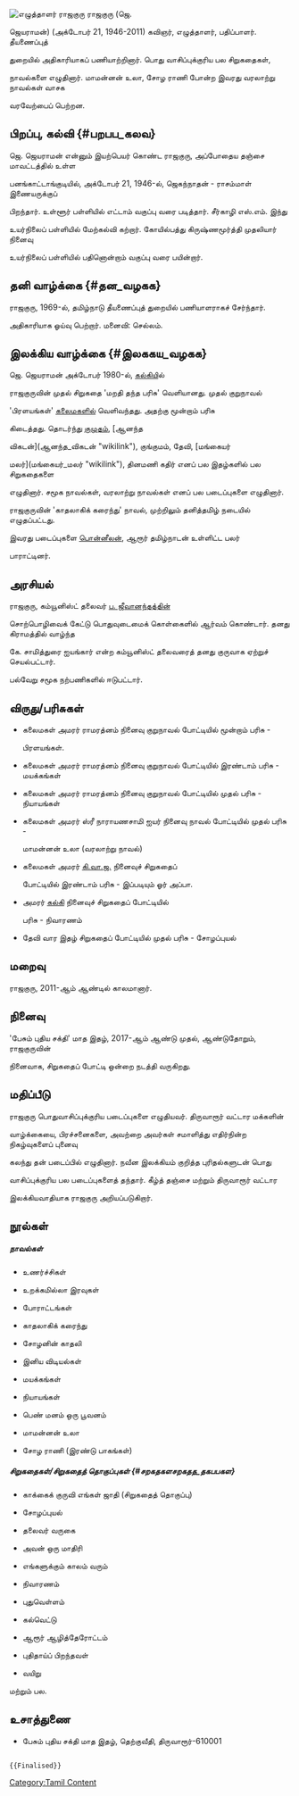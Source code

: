 ![எழுத்தாளர் ராஜகுரு](Writer_rajaguru.jpg "எழுத்தாளர் ராஜகுரு") ராஜகுரு (ஜெ.
ஜெயராமன்) (அக்டோபர் 21, 1946-2011) கவிஞர், எழுத்தாளர், பதிப்பாளர். தீயணைப்புத்
துறையில் அதிகாரியாகப் பணியாற்றினார். பொது வாசிப்புக்குரிய பல சிறுகதைகள்,
நாவல்களை எழுதினார். மாமன்னன் உலா, சோழ ராணி போன்ற இவரது வரலாற்று நாவல்கள் வாசக
வரவேற்பைப் பெற்றன.

## பிறப்பு, கல்வி {#பறபப_கலவ}

ஜெ. ஜெயராமன் என்னும் இயற்பெயர் கொண்ட ராஜகுரு, அப்போதைய தஞ்சை மாவட்டத்தில் உள்ள
பனங்காட்டாங்குடியில், அக்டோபர் 21, 1946-ல், ஜெகந்நாதன் - ராசம்மாள் இணையருக்குப்
பிறந்தார். உள்ளூர் பள்ளியில் எட்டாம் வகுப்பு வரை படித்தார். சீர்காழி எஸ்.எம். இந்து
உயர்நிலைப் பள்ளியில் மேற்கல்வி கற்றார். கோயில்பத்து கிருஷ்ணமூர்த்தி முதலியார் நினைவு
உயர்நிலைப் பள்ளியில் பதினொன்றாம் வகுப்பு வரை பயின்றார்.

## தனி வாழ்க்கை {#தன_வழகக}

ராஜகுரு, 1969-ல், தமிழ்நாடு தீயணைப்புத் துறையில் பணியாளராகச் சேர்ந்தார்.
அதிகாரியாக ஓய்வு பெற்றார். மனைவி: செல்லம்.

## இலக்கிய வாழ்க்கை {#இலககய_வழகக}

ஜெ. ஜெயராமன் அக்டோபர் 1980-ல், [கல்கிய](கல்கி_(வார_இதழ்) "wikilink")ில்
ராஜகுருவின் முதல் சிறுகதை 'மறதி தந்த பரிசு' வெளியானது. முதல் குறுநாவல்
'பிரளயங்கள்' [கலைமகளில்](கலைமகள் "wikilink") வெளிவந்தது. அதற்கு மூன்றாம் பரிசு
கிடைத்தது. தொடர்ந்து [குமுதம்](குமுதம் "wikilink"), [ஆனந்த
விகடன்](ஆனந்த_விகடன் "wikilink"), குங்குமம், தேவி, [மங்கையர்
மலர்](மங்கையர்_மலர் "wikilink"), தினமணி கதிர் எனப் பல இதழ்களில் பல சிறுகதைகளை
எழுதினார். சமூக நாவல்கள், வரலாற்று நாவல்கள் எனப் பல படைப்புகளை எழுதினார்.
ராஜகுருவின் 'காதலாகிக் கரைந்து' நாவல், முற்றிலும் தனித்தமிழ் நடையில் எழுதப்பட்டது.
இவரது படைப்புகளை [பொன்னீலன்](பொன்னீலன் "wikilink"), ஆரூர் தமிழ்நாடன் உள்ளிட்ட பலர்
பாராட்டினர்.

## அரசியல்

ராஜகுரு, கம்யூனிஸ்ட் தலைவர் [ப. ஜீவானந்தத்தின்](ப._ஜீவானந்தம் "wikilink")
சொற்பொழிவைக் கேட்டு பொதுவுடைமைக் கொள்கைளில் ஆர்வம் கொண்டார். தனது கிராமத்தில் வாழ்ந்த
கே. சாமித்துரை ஐயங்கார் என்ற கம்யூனிஸ்ட் தலைவரைத் தனது குருவாக ஏற்றுச் செயல்பட்டார்.
பல்வேறு சமூக நற்பணிகளில் ஈடுபட்டார்.

## விருது/பரிசுகள்

-   கலைமகள் அமரர் ராமரத்னம் நினைவு குறுநாவல் போட்டியில் மூன்றாம் பரிசு -
    பிரளயங்கள்.
-   கலைமகள் அமரர் ராமரத்னம் நினைவு குறுநாவல் போட்டியில் இரண்டாம் பரிசு - மயக்கங்கள்
-   கலைமகள் அமரர் ராமரத்னம் நினைவு குறுநாவல் போட்டியில் முதல் பரிசு - நியாயங்கள்
-   கலைமகள் அமரர் ஸ்ரீ நாராயணசாமி ஐயர் நினைவு நாவல் போட்டியில் முதல் பரிசு -
    மாமன்னன் உலா (வரலாற்று நாவல்)
-   கலைமகள் அமரர் [கி.வா.ஜ.](கி._வா._ஜகந்நாதன் "wikilink") நினைவுச் சிறுகதைப்
    போட்டியில் இரண்டாம் பரிசு - இப்படியும் ஓர் அப்பா.
-   அமரர் [கல்கி](கல்கி_(எழுத்தாளர்) "wikilink") நினைவுச் சிறுகதைப் போட்டியில்
    பரிசு - நிவாரணம்
-   தேவி வார இதழ் சிறுகதைப் போட்டியில் முதல் பரிசு - சோழப்புயல்

## மறைவு

ராஜகுரு, 2011-ஆம் ஆண்டில் காலமானார்.

## நினைவு

\'பேசும் புதிய சக்தி\' மாத இதழ், 2017-ஆம் ஆண்டு முதல், ஆண்டுதோறும், ராஜகுருவின்
நினைவாக, சிறுகதைப் போட்டி ஒன்றை நடத்தி வருகிறது.

## மதிப்பீடு

ராஜகுரு பொதுவாசிப்புக்குரிய படைப்புகளை எழுதியவர். திருவாரூர் வட்டார மக்களின்
வாழ்க்கையை, பிரச்சனைகளை, அவற்றை அவர்கள் சமாளித்து எதிர்நின்ற நிகழ்வுகளைப் புனைவு
கலந்து தன் படைப்பில் எழுதினார். நவீன இலக்கியம் குறித்த புரிதல்களுடன் பொது
வாசிப்புக்குரிய பல படைப்புகளைத் தந்தார். கீழ்த் தஞ்சை மற்றும் திருவாரூர் வட்டார
இலக்கியவாதியாக ராஜகுரு அறியப்படுகிறார்.

## நூல்கள்

##### நாவல்கள்

-   உணர்ச்சிகள்
-   உறக்கமில்லா இரவுகள்
-   போராட்டங்கள்
-   காதலாகிக் கரைந்து
-   சோழனின் காதலி
-   இனிய விடியல்கள்
-   மயக்கங்கள்
-   நியாயங்கள்
-   பெண் மனம் ஒரு பூவனம்
-   மாமன்னன் உலா
-   சோழ ராணி (இரண்டு பாகங்கள்)

##### சிறுகதைகள்/சிறுகதைத் தொகுப்புகள் {#சறகதகளசறகதத_தகபபகள}

-   காக்கைக் குருவி எங்கள் ஜாதி (சிறுகதைத் தொகுப்பு)
-   சோழப்புயல்
-   தலைவர் வருகை
-   அவன் ஒரு மாதிரி
-   எங்களுக்கும் காலம் வரும்
-   நிவாரணம்
-   புதுவெள்ளம்
-   கல்வெட்டு
-   ஆரூர் ஆழித்தேரோட்டம்
-   புதிதாய்ப் பிறந்தவள்
-   வயிறு

மற்றும் பல.

## உசாத்துணை

-   பேசும் புதிய சக்தி மாத இதழ், தெற்குவீதி, திருவாரூர்-610001

```{=mediawiki}
{{Finalised}}
```
[Category:Tamil Content](Category:Tamil_Content "wikilink")
